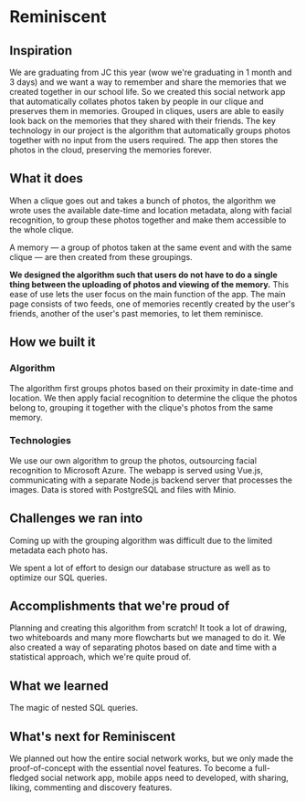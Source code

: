 # Reminiscent
## Inspiration
We are graduating from JC this year (wow we're graduating in 1 month and 3 days) and we want a way to remember and share the memories that we created together in our school life. So we created this social network app that automatically collates photos taken by people in our clique and preserves them in memories. Grouped in cliques, users are able to easily look back on the memories that they shared with their friends. The key technology in our project is the algorithm that automatically groups photos together with no input from the users required. The app then stores the photos in the cloud, preserving the memories forever.

## What it does
When a clique goes out and takes a bunch of photos, the algorithm we wrote uses the available date-time and location metadata, along with facial recognition, to group these photos together and make them accessible to the whole clique.

A memory — a group of photos taken at the same event and with the same clique — are then created from these groupings.

**We designed the algorithm such that users do not have to do a single thing between the uploading of photos and viewing of the memory.** This ease of use lets the user focus on the main function of the app. The main page consists of two feeds, one of memories recently created by the user's friends, another of the user's past memories, to let them reminisce.

## How we built it
### Algorithm
The algorithm first groups photos based on their proximity in date-time and location. We then apply facial recognition to determine the clique the photos belong to, grouping it together with the clique's photos from the same memory.

### Technologies
We use our own algorithm to group the photos, outsourcing facial recognition to Microsoft Azure. The webapp is served using Vue.js, communicating with a separate Node.js backend server that processes the images. Data is stored with PostgreSQL and files with Minio. 

## Challenges we ran into
Coming up with the grouping algorithm was difficult due to the limited metadata each photo has.

We spent a lot of effort to design our database structure as well as to optimize our SQL queries.

## Accomplishments that we're proud of
Planning and creating this algorithm from scratch! It took a lot of drawing, two whiteboards and many more flowcharts but we managed to do it. We also created a way of separating photos based on date and time with a statistical approach, which we're quite proud of.

## What we learned
The magic of nested SQL queries. 

## What's next for Reminiscent
We planned out how the entire social network works, but we only made the proof-of-concept with the essential novel features. To become a full-fledged social network app, mobile apps need to developed, with sharing, liking, commenting and discovery features.
